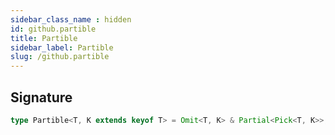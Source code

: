 ```yaml
---
sidebar_class_name : hidden
id: github.partible
title: Partible
sidebar_label: Partible
slug: /github.partible
---
```






## Signature

```typescript
type Partible<T, K extends keyof T> = Omit<T, K> & Partial<Pick<T, K>>;
```
